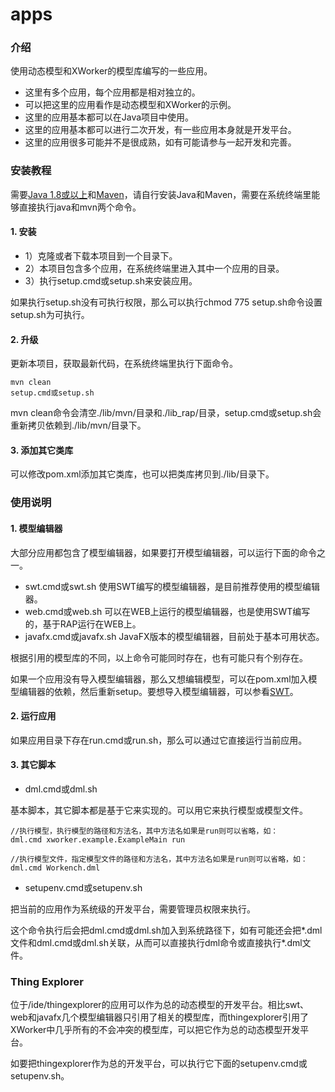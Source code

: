 # apps

### 介绍
使用动态模型和XWorker的模型库编写的一些应用。

- 这里有多个应用，每个应用都是相对独立的。
- 可以把这里的应用看作是动态模型和XWorker的示例。
- 这里的应用基本都可以在Java项目中使用。
- 这里的应用基本都可以进行二次开发，有一些应用本身就是开发平台。
- 这里的应用很多可能并不是很成熟，如有可能请参与一起开发和完善。

### 安装教程
需要[Java 1.8或以上](https://www.oracle.com/java/technologies/)和[Maven](https://maven.apache.org/)，请自行安装Java和Maven，需要在系统终端里能够直接执行java和mvn两个命令。

#### 1. 安装

- 1）克隆或者下载本项目到一个目录下。
- 2）本项目包含多个应用，在系统终端里进入其中一个应用的目录。
- 3）执行setup.cmd或setup.sh来安装应用。

如果执行setup.sh没有可执行权限，那么可以执行chmod 775 setup.sh命令设置setup.sh为可执行。

#### 2. 升级

更新本项目，获取最新代码，在系统终端里执行下面命令。

```
mvn clean
setup.cmd或setup.sh
```
mvn clean命令会清空./lib/mvn/目录和./lib_rap/目录，setup.cmd或setup.sh会重新拷贝依赖到./lib/mvn/目录下。

#### 3. 添加其它类库
可以修改pom.xml添加其它类库，也可以把类库拷贝到./lib/目录下。

### 使用说明
#### 1. 模型编辑器
大部分应用都包含了模型编辑器，如果要打开模型编辑器，可以运行下面的命令之一。
- swt.cmd或swt.sh
使用SWT编写的模型编辑器，是目前推荐使用的模型编辑器。
- web.cmd或web.sh
可以在WEB上运行的模型编辑器，也是使用SWT编写的，基于RAP运行在WEB上。
- javafx.cmd或javafx.sh
JavaFX版本的模型编辑器，目前处于基本可用状态。

根据引用的模型库的不同，以上命令可能同时存在，也有可能只有个别存在。

如果一个应用没有导入模型编辑器，那么又想编辑模型，可以在pom.xml加入模型编辑器的依赖，然后重新setup。要想导入模型编辑器，可以参看[SWT](http://https://gitee.com/xworker/apps/tree/master/programming/swt)。

#### 2. 运行应用

如果应用目录下存在run.cmd或run.sh，那么可以通过它直接运行当前应用。

#### 3. 其它脚本
- dml.cmd或dml.sh

基本脚本，其它脚本都是基于它来实现的。可以用它来执行模型或模型文件。

```
//执行模型，执行模型的路径和方法名，其中方法名如果是run则可以省略，如：
dml.cmd xworker.example.ExampleMain run

//执行模型文件，指定模型文件的路径和方法名，其中方法名如果是run则可以省略，如：
dml.cmd Workench.dml
```

- setupenv.cmd或setupenv.sh

把当前的应用作为系统级的开发平台，需要管理员权限来执行。

这个命令执行后会把dml.cmd或dml.sh加入到系统路径下，如有可能还会把*.dml文件和dml.cmd或dml.sh关联，从而可以直接执行dml命令或直接执行*.dml文件。

### Thing Explorer
位于/ide/thingexplorer的应用可以作为总的动态模型的开发平台。相比swt、web和javafx几个模型编辑器只引用了相关的模型库，而thingexplorer引用了XWorker中几乎所有的不会冲突的模型库，可以把它作为总的动态模型开发平台。

如要把thingexplorer作为总的开发平台，可以执行它下面的setupenv.cmd或setupenv.sh。
